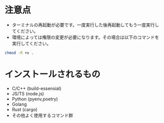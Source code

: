 # 注意点
- ターミナルの再起動が必要です。一度実行した後再起動してもう一度実行してください。
- 環境によっては権限の変更が必要になります。その場合は以下のコマンドを実行してください。
```sh
chmod -R +x .
```

# インストールされるもの
- C/C++ (build-essensial)
- JS/TS (node.js)
- Python (pyenv,poetry)
- Golang
- Rust (cargo)
- その他よく使用するコマンド群